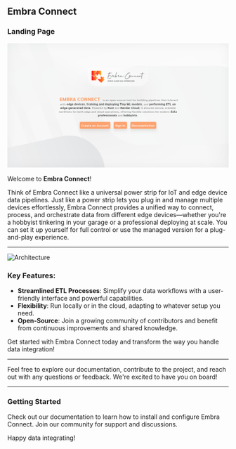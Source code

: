 ## Embra Connect

### Landing Page
![Landing](https://github.com/Embra-Connect-ETL/Development/blob/master/previews/what_is_embra_connect.png?raw=true)

Welcome to **Embra Connect**!

Think of Embra Connect like a universal power strip for IoT and edge device data pipelines. Just like a power strip lets you plug in and manage multiple devices effortlessly, Embra Connect provides a unified way to connect, process, and orchestrate data from different edge devices—whether you're a hobbyist tinkering in your garage or a professional deploying at scale. You can set it up yourself for full control or use the managed version for a plug-and-play experience.

----------

![Architecture](./embra_connect_architecture.png)

### Key Features:

-   **Streamlined ETL Processes**: Simplify your data workflows with a user-friendly interface and powerful capabilities.
-   **Flexibility**: Run locally or in the cloud, adapting to whatever setup you need.
-   **Open-Source**: Join a growing community of contributors and benefit from continuous improvements and shared knowledge.

Get started with Embra Connect today and transform the way you handle data integration!

----------

Feel free to explore our documentation, contribute to the project, and reach out with any questions or feedback. We're excited to have you on board!

----------

### Getting Started

Check out our documentation to learn how to install and configure Embra Connect. Join our community for support and discussions.

Happy data integrating!
